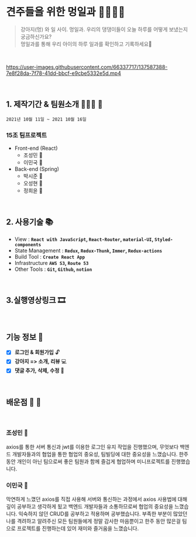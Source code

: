 # 견주들을 위한 **멍일과** 🦮🐕‍🦺🐩

> 강아지(멍) 와 일 사이. 멍일과.
> 우리의 댕댕이들이 오늘 하루를 어떻게 보냈는지 궁금하신가요?<br>
>  멍일과를 통해 우리 아이의 하루 일과를 확인하고 기록하세요🐶

<br />

https://user-images.githubusercontent.com/66337717/137587388-7e8f28da-7f78-41dd-bbcf-e9cbe5332e5d.mp4

<br />

  ## 1. 제작기간 & 팀원소개 🏃‍🏃‍♀️ 💨
   `2021년 10월 11일 ~ 2021 10월 16일`
  ### 15조 팀프로젝트
  - Front-end (React)
     - 조성민 👨
     - 이민국 🧔
  - Back-end  (Spring)
     - 박시준 🧑
     - 오성현 👦
     - 정희윤 👧

<br />
     
  ## 2. 사용기술 📚

- View : **`React with JavaScript`, `React-Router`, `material-UI`, `Styled-components`**
- State Management : **`Redux`, `Redux-Thunk`, `Immer`, `Redux-actions`**
- Build Tool : **`Create React App`**
- Infrastructure **`AWS S3`, `Route 53`**
- Other Tools : **`Git`, `Github`, `notion`**

<br />


## 3.실행영상링크 🎞
     
     
     
<br />

## 기능 정보 📃

- [x] **로그인 & 회원가입** 🔓
- [x] **강아지 => 소개, 리뷰** 💻
- [x] **댓글 추가, 삭제, 수정** 📝

<br />

## 배운점 👨 🧔

<br/>

### 조성민 👨
axios를 통한 서버 통신과 jwt를 이용한 로그인 유지 작업을 진행했으며,
무엇보다 백엔드 개발자들과의 협업을 통한 협업의 중요성, 팀빌딩에 대한 중요성을 느꼈습니다.
한주 동안 개인이 아닌 팀으로써 좋은 팀원과 함께 즐겁게 협업하며 미니프로젝트를 진행했습니다.

### 이민국 🧔
막연하게 느꼈던 axios를 직접 사용해 서버와 통신하는 과정에서 axios 사용법에 대해 깊이 공부하고
생각하게 됬고 백엔드 개발자들과 소통하므로써 협업의 중요성을 느꼈습니다.
익숙하지 않던 CRUD를 공부하고 적용하며 공부했습니다.
부족한 부분이 많았던 나를 격려하고 알려주신 모든 팀원들에게 정말 감사한 마음뿐이고
한주 동안 많은걸 팀으로 프로젝트를 진행하는데 있어 재미와 즐거움을 느꼈습니다.


